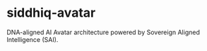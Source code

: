 # siddhiq-avatar
DNA-aligned AI Avatar architecture powered by Sovereign Aligned Intelligence (SAI).
